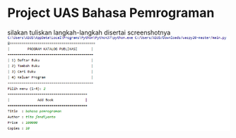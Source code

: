 # Project UAS Bahasa Pemrograman
silakan tuliskan langkah-langkah disertai screenshotnya
![](ss%20uas%20pemrograman.png)
